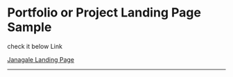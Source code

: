 # Portfolio or Project Landing Page Sample

check it below Link

[Janagale Landing Page](https://janogale.github.io/landing/)



---


